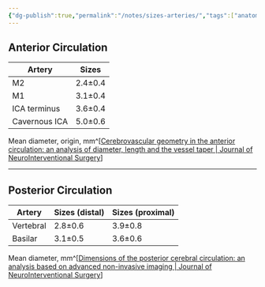 ```yaml
---
{"dg-publish":true,"permalink":"/notes/sizes-arteries/","tags":["anatomy","vessel","MCA","BA","VA"],"created":"2023-07-09T08:58:25.565-07:00","updated":"2023-07-09T09:06:26.749-07:00"}
---
```



## Anterior Circulation

| Artery        | Sizes |
| ------------- | ---------------- |
| M2            | 2.4±0.4        |
| M1            | 3.1±0.4        |
| ICA terminus  | 3.6±0.4        |
| Cavernous ICA | 5.0±0.6        | 

Mean diameter, origin, mm^[[Cerebrovascular geometry in the anterior circulation: an analysis of diameter, length and the vessel taper | Journal of NeuroInterventional Surgery](https://jnis.bmj.com/content/5/4/371.long)]

---

## Posterior Circulation

| Artery    | Sizes (distal) | Sizes (proximal) |
| --------- | ---------------- | -------------- |
| Vertebral | 2.8±0.6        | 3.9±0.8              |
| Basilar   | 3.1±0.5        | 3.6±0.6               |

Mean diameter, mm^[[Dimensions of the posterior cerebral circulation: an analysis based on advanced non-invasive imaging | Journal of NeuroInterventional Surgery](https://jnis.bmj.com/content/5/6/597.long)]
